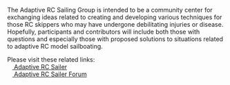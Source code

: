 The Adaptive RC Sailing Group is intended to be a community center for exchanging ideas related to creating and developing various techniques for those RC skippers who may have undergone debilitating injuries or disease. Hopefully, participants and contributors will include both those with questions and especially those with proposed solutions to situations related to adaptive RC model sailboating.

Please visit these related links:<br>
&nbsp;&nbsp;&nbsp;<a href="www.adaptivercsailer.com"> Adaptive RC Sailer</a><br>
&nbsp;&nbsp;&nbsp;<a href="www.adaptivercsailer.com/forum"> Adaptive RC Sailer Forum</a>

